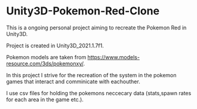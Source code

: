 # Unity3D-Pokemon-Red-Clone

This is a ongoing personal project aiming to recreate the Pokemon Red in Unity3D.

Project is created in Unity3D_2021.1.7f1.

Pokemon models are taken from https://www.models-resource.com/3ds/pokemonxy/.

In this project I strive for the recreation of the system in the pokemon games that interact and comminicate with eachouther.

I use csv files for holding the pokemons neccecary data (stats,spawn rates for each area in the game etc.).
